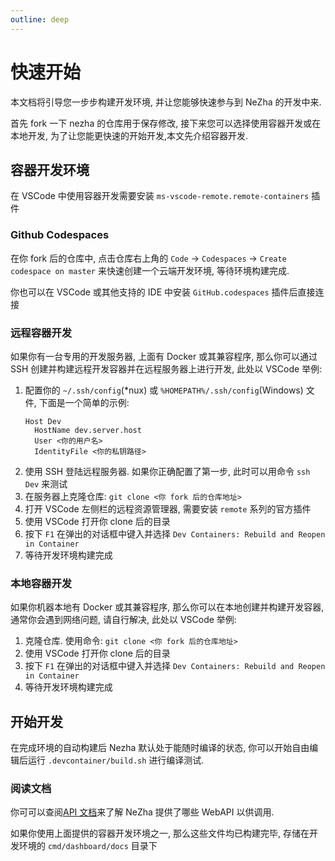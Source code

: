 ```yaml
---
outline: deep
---
```


# 快速开始

本文档将引导您一步步构建开发环境, 并让您能够快速参与到 NeZha 的开发中来.

首先 fork 一下 nezha 的仓库用于保存修改, 接下来您可以选择使用容器开发或在本地开发, 为了让您能更快速的开始开发,本文先介绍容器开发.

## 容器开发环境

在 VSCode 中使用容器开发需要安装 `ms-vscode-remote.remote-containers` 插件

### Github Codespaces

在你 fork 后的仓库中, 点击仓库右上角的 `Code` -> `Codespaces` -> `Create codespace on master` 来快速创建一个云端开发环境, 等待环境构建完成.

你也可以在 VSCode 或其他支持的 IDE 中安装 `GitHub.codespaces` 插件后直接连接

### 远程容器开发

如果你有一台专用的开发服务器, 上面有 Docker 或其兼容程序, 那么你可以通过 SSH 创建并构建远程开发容器并在远程服务器上进行开发, 此处以 VSCode 举例:

1. 配置你的 `~/.ssh/config`(*nux) 或 `%HOMEPATH%/.ssh/config`(Windows) 文件, 下面是一个简单的示例:
   ```
   Host Dev
     HostName dev.server.host
     User <你的用户名>
     IdentityFile <你的私钥路径>
   ```
2. 使用 SSH 登陆远程服务器. 如果你正确配置了第一步, 此时可以用命令 `ssh Dev` 来测试
3. 在服务器上克隆仓库: `git clone <你 fork 后的仓库地址>`
4. 打开 VSCode 左侧栏的远程资源管理器, 需要安装 `remote` 系列的官方插件
5. 使用 VSCode 打开你 clone 后的目录
6. 按下 `F1` 在弹出的对话框中键入并选择 `Dev Containers: Rebuild and Reopen in Container`
7. 等待开发环境构建完成

### 本地容器开发

如果你机器本地有 Docker 或其兼容程序, 那么你可以在本地创建并构建开发容器, 通常你会遇到网络问题, 请自行解决, 此处以 VSCode 举例:

1. 克隆仓库.
   使用命令: `git clone <你 fork 后的仓库地址>`
2. 使用 VSCode 打开你 clone 后的目录
3. 按下 `F1` 在弹出的对话框中键入并选择 `Dev Containers: Rebuild and Reopen in Container`
4. 等待开发环境构建完成

## 开始开发

在完成环境的自动构建后 Nezha 默认处于能随时编译的状态, 你可以开始自由编辑后运行 `.devcontainer/build.sh` 进行编译测试.

### 阅读文档

你可可以查阅[API 文档](./api.md)来了解 NeZha 提供了哪些 WebAPI 以供调用.

如果你使用上面提供的容器开发环境之一, 那么这些文件均已构建完毕, 存储在开发环境的 `cmd/dashboard/docs` 目录下
